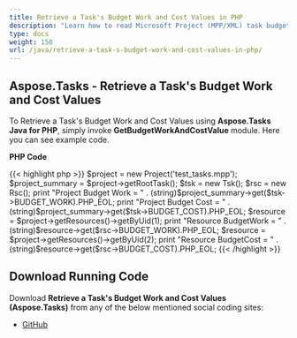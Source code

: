 ```yaml
---
title: Retrieve a Task's Budget Work and Cost Values in PHP
description: "Learn how to read Microsoft Project (MPP/XML) task budget work and cost values using Aspose.Tasks Java for PHP."
type: docs
weight: 150
url: /java/retrieve-a-task-s-budget-work-and-cost-values-in-php/
---
```


## **Aspose.Tasks - Retrieve a Task's Budget Work and Cost Values**
To Retrieve a Task's Budget Work and Cost Values using **Aspose.Tasks Java for PHP**, simply invoke **GetBudgetWorkAndCostValue** module. Here you can see example code.

**PHP Code**

{{< highlight php >}}
$project = new Project('test_tasks.mpp');
$project_summary = $project->getRootTask();
$tsk = new Tsk();
$rsc = new Rsc();
print "Project Budget Work = " . (string)$project_summary->get($tsk->BUDGET_WORK).PHP_EOL;
print "Project Budget Cost = " . (string)$project_summary->get($tsk->BUDGET_COST).PHP_EOL;
$resource = $project->getResources()->getByUid(1);
print "Resource BudgetWork = " . (string)$resource->get($rsc->BUDGET_WORK).PHP_EOL;
$resource = $project->getResources()->getByUid(2);
print "Resource BudgetCost = " . (string)$resource->get($rsc->BUDGET_COST).PHP_EOL;
{{< /highlight >}}

## **Download Running Code**
Download **Retrieve a Task's Budget Work and Cost Values (Aspose.Tasks)** from any of the below mentioned social coding sites:

- [GitHub](https://github.com/aspose-tasks/Aspose.Tasks-for-Java/blob/master/Plugins/Aspose_Tasks_Java_for_PHP/src/aspose/tasks/WorkingWithTasks/GetBudgetWorkAndCostValue.php)
